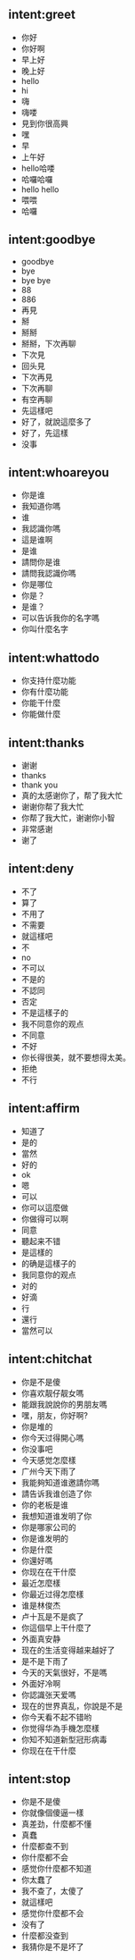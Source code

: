 ## intent:greet
- 你好
- 你好啊
- 早上好
- 晚上好
- hello
- hi
- 嗨
- 嗨喽
- 見到你很高興
- 嘿
- 早
- 上午好
- hello哈喽
- 哈囉哈囉
- hello hello
- 喂喂
- 哈囉

## intent:goodbye
- goodbye
- bye
- bye bye
- 88
- 886
- 再見
- 掰
- 掰掰
- 掰掰，下次再聊
- 下次見
- 回头見
- 下次再見
- 下次再聊
- 有空再聊
- 先這樣吧
- 好了，就說這麼多了
- 好了，先這樣
- 没事

## intent:whoareyou
- 你是谁
- 我知道你嗎
- 谁
- 我認識你嗎
- 這是谁啊
- 是谁
- 請問你是谁
- 請問我認識你嗎
- 你是哪位
- 你是？
- 是谁？
- 可以告诉我你的名字嗎
- 你叫什麼名字

## intent:whattodo
- 你支持什麼功能
- 你有什麼功能
- 你能干什麼
- 你能做什麼

## intent:thanks
- 谢谢
- thanks
- thank you
- 真的太感谢你了，帮了我大忙
- 谢谢你帮了我大忙
- 你帮了我大忙，谢谢你小智
- 非常感谢
- 谢了

## intent:deny
- 不了
- 算了
- 不用了
- 不需要
- 就這樣吧
- 不
- no
- 不可以
- 不是的
- 不認同
- 否定
- 不是這樣子的
- 我不同意你的观点
- 不同意
- 不好
- 你长得很美，就不要想得太美。
- 拒绝
- 不行

## intent:affirm
- 知道了
- 是的
- 當然
- 好的
- ok
- 嗯
- 可以
- 你可以這麼做
- 你做得可以啊
- 同意
- 聽起来不错
- 是這樣的
- 的确是這樣子的
- 我同意你的观点
- 对的
- 好滴
- 行
- 還行
- 當然可以

## intent:chitchat
- 你是不是傻
- 你喜欢靓仔靓女嗎
- 能跟我說說你的男朋友嗎
- 嘿，朋友，你好啊?
- 你是堆的
- 你今天过得開心嗎
- 你没事吧
- 今天感觉怎麼樣
- 广州今天下雨了
- 我能夠知道谁邀請你嗎
- 請告诉我谁创造了你
- 你的老板是谁
- 我想知道谁发明了你
- 你是哪家公司的
- 你是谁发明的
- 你是什麼
- 你還好嗎
- 你现在在干什麼
- 最近怎麼樣
- 你最近过得怎麼樣
- 谁是林俊杰
- 卢十瓦是不是疯了
- 你這個早上干什麼了
- 外面真安静
- 现在的生活变得越来越好了
- 是不是下雨了
- 今天的天氣很好，不是嗎
- 外面好冷啊
- 你認識张天爱嗎
- 现在的世界真乱，你說是不是
- 你今天看不起不错哟
- 你觉得华為手機怎麼樣
- 你知不知道新型冠形病毒
- 你现在在干什麼

## intent:stop
- 你是不是傻
- 你就像個傻逼一樣
- 真差劲，什麼都不懂
- 真蠢
- 什麼都查不到
- 你什麼都不会
- 感觉你什麼都不知道
- 你太蠢了
- 我不查了，太傻了
- 就這樣吧
- 感觉你什麼都不会
- 没有了
- 什麼都没查到
- 我猜你是不是坏了



